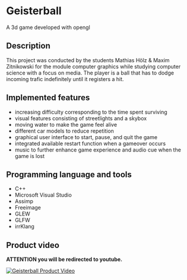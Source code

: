 # Geisterball
A 3d game developed with opengl

## Description

This project was conducted by the students Mathias Hölz & Maxim Zitnikowski for the module computer graphics while studying computer science with a focus on media. The player is a ball that has to dodge incoming trafic indefinitely until it registers a hit. 

## Implemented features

* increasing difficulty corresponding to the time spent surviving
* visual features consisting of streetlights and a skybox
* moving water to make the game feel alive
* different car models to reduce repetition
* graphical user interface to start, pause, and quit the game
* integrated available restart function when a gameover occurs 
* music to further enhance game experience and audio cue when the game is lost

## Programming language and tools

* C++
* Microsoft Visual Studio
* Assimp
* Freeimage
* GLEW
* GLFW
* irrKlang 

## Product video

**ATTENTION you will be redirected to youtube.**

[![Geisterball Product Video](http://i3.ytimg.com/vi/6LqrKFQ3Dr0/hqdefault.jpg)](https://youtu.be/6LqrKFQ3Dr0)
